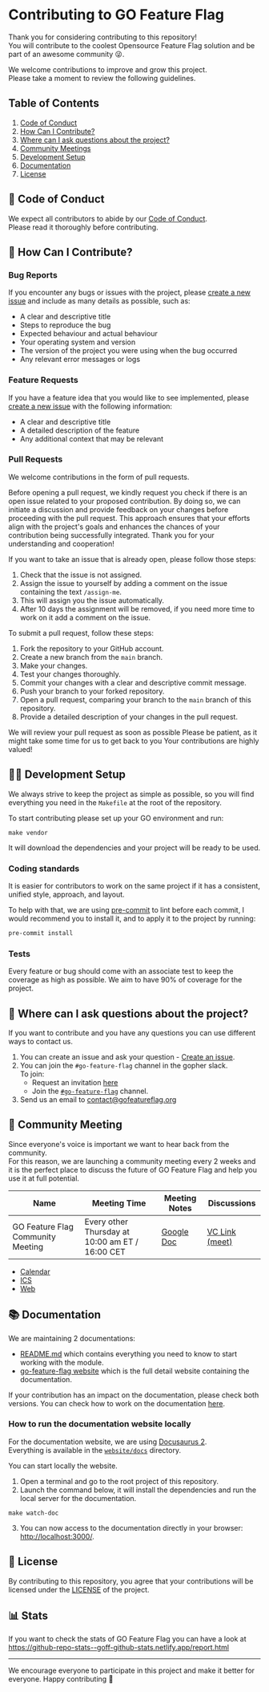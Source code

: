 # Contributing to GO Feature Flag

Thank you for considering contributing to this repository!  
You will contribute to the coolest Opensource Feature Flag solution and be part of an awesome community 😜.

We welcome contributions to improve and grow this project.  
Please take a moment to review the following guidelines.

## Table of Contents

1. [Code of Conduct](#-code-of-conduct)
2. [How Can I Contribute?](#-how-can-i-contribute)
3. [Where can I ask questions about the project?](#-where-can-i-ask-questions-about-the-project)
4. [Community Meetings](#-community-meeting)
5. [Development Setup](#-development-setup)
6. [Documentation](#-documentation)
7. [License](#-license)


## 🚓 Code of Conduct
We expect all contributors to abide by our [Code of Conduct](CODE_OF_CONDUCT.md).  
Please read it thoroughly before contributing.

## 🙇 How Can I Contribute?

### Bug Reports
If you encounter any bugs or issues with the project, please [create a new issue](../../issues/new?assignees=&labels=bug%2Cneeds-triage&projects=&template=bug.yaml&title=%28bug%29+%3Ctitle%3E) and include as many details as possible, such as:

- A clear and descriptive title
- Steps to reproduce the bug
- Expected behaviour and actual behaviour
- Your operating system and version
- The version of the project you were using when the bug occurred
- Any relevant error messages or logs

### Feature Requests

If you have a feature idea that you would like to see implemented, please [create a new issue](../../issues/new?assignees=&labels=enhancement%2Cneeds-triage&projects=&template=feature.yaml&title=(feature)+<title>) with the following information:

- A clear and descriptive title
- A detailed description of the feature
- Any additional context that may be relevant

### Pull Requests

We welcome contributions in the form of pull requests. 

Before opening a pull request, we kindly request you check if there is an open issue related to your proposed contribution.
By doing so, we can initiate a discussion and provide feedback on your changes before proceeding with the pull request.
This approach ensures that your efforts align with the project's goals and enhances the chances of your contribution being successfully integrated. Thank you for your understanding and cooperation!

If you want to take an issue that is already open, please follow those steps:

1. Check that the issue is not assigned.
2. Assign the issue to yourself by adding a comment on the issue containing the text `/assign-me`.
3. This will assign you the issue automatically.
4. After 10 days the assignment will be removed, if you need more time to work on it add a comment on the issue.

To submit a pull request, follow these steps:

1. Fork the repository to your GitHub account.
2. Create a new branch from the `main` branch.
3. Make your changes.
4. Test your changes thoroughly.
5. Commit your changes with a clear and descriptive commit message.
6. Push your branch to your forked repository.
7. Open a pull request, comparing your branch to the `main` branch of this repository.
8. Provide a detailed description of your changes in the pull request.

We will review your pull request as soon as possible
Please be patient, as it might take some time for us to get back to you
Your contributions are highly valued!

## 🧑‍💻 Development Setup
We always strive to keep the project as simple as possible, so you will find everything you need in the `Makefile` at the root of the repository.

To start contributing please set up your GO environment and run: 

```shell
make vendor
```
It will download the dependencies and your project will be ready to be used.

### Coding standards

It is easier for contributors to work on the same project if it has a consistent, unified style, approach, and layout.

To help with that, we are using [pre-commit](https://pre-commit.com/) to lint before each commit, I would recommend you to install it, and to apply it to the project by running:
```bash
pre-commit install
```

### Tests
Every feature or bug should come with an associate test to keep the coverage as high as possible.
We aim to have 90% of coverage for the project.

## 🤔 Where can I ask questions about the project?
If you want to contribute and you have any questions you can use different ways to contact us.

1. You can create an issue and ask your question - [Create an issue](https://github.com/thomaspoignant/go-feature-flag/issues/new/choose).
2. You can join the `#go-feature-flag` channel in the gopher slack.  
   To join:
   - Request an invitation [here](https://invite.slack.golangbridge.org/)
   - Join the [`#go-feature-flag`](https://gophers.slack.com/archives/C029TH8KDFG) channel.
4. Send us an email to contact@gofeatureflag.org

## 🎤 Community Meeting
Since everyone's voice is important we want to hear back from the community.  
For this reason, we are launching a community meeting every 2 weeks and it is the perfect place to discuss the future of GO Feature Flag and help you use it at full potential.

| Name | Meeting Time | Meeting Notes | Discussions |
| ---- | ------------ | ------------- | ----------- |
| GO Feature Flag Community Meeting | Every other Thursday at 10:00 am ET / 16:00 CET | [Google Doc](https://docs.google.com/document/d/13hVS1Eoq6iHwegdk4lveTE3jV4mUehVGqUtf5TLH2pY/edit) | [VC Link (meet)](https://meet.google.com/fpg-ckxs-vmr) |

- [Calendar](https://bit.ly/gofeatureflag-calendar)
- [ICS](https://calendar.google.com/calendar/ical/30ba1a7fbba6dc31596a2686f6ab22e9971e8785289033f8bb32319c93dd3b59%40group.calendar.google.com/public/basic.ics)
- [Web](https://calendar.google.com/calendar/embed?src=30ba1a7fbba6dc31596a2686f6ab22e9971e8785289033f8bb32319c93dd3b59%40group.calendar.google.com&ctz=Europe%2FParis)


## 📚 Documentation

We are maintaining 2 documentations:
- [README.md](README.md) which contains everything you need to know to start working with the module.
- [go-feature-flag website](https://gofeatureflag.org) which is the full detail website containing the documentation.

If your contribution has an impact on the documentation, please check both versions. You can check how to work on the documentation [here](./website/README.md).

### How to run the documentation website locally

For the documentation website, we are using [Docusaurus 2](https://docusaurus.io/).  
Everything is available in the [`website/docs`](website/docs) directory.

You can start locally the website.

1. Open a terminal and go to the root project of this repository.
2. Launch the command below, it will install the dependencies and run the local server for the documentation.
```shell
make watch-doc
```
3. You can now access to the documentation directly in your browser: [http://localhost:3000/](http://localhost:3000/).

## 🪪 License

By contributing to this repository, you agree that your contributions will be licensed under the [LICENSE](LICENSE) of the project.

## 📊 Stats

If you want to check the stats of GO Feature Flag you can have a look at https://github-repo-stats--goff-github-stats.netlify.app/report.html

---

We encourage everyone to participate in this project and make it better for everyone. Happy contributing 🎉 